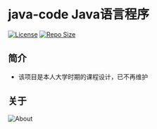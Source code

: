 # java-code Java语言程序

[![License](https://img.shields.io/github/license/ALI1416/java-code?label=License)](https://opensource.org/licenses/BSD-3-Clause)
[![Repo Size](https://img.shields.io/github/repo-size/ALI1416/java-code?label=Repo%20Size&color=success)](https://github.com/ALI1416/java-code/archive/refs/heads/master.zip)

## 简介

- 该项目是本人大学时期的课程设计，已不再维护

## 关于

<object data="https://404z.cn/images/about.svg" style="max-width:100%;">
  <picture>
    <source media="(prefers-color-scheme: dark)" srcset="https://404z.cn/images/about.dark.svg">
    <img alt="About" src="https://404z.cn/images/about.light.svg">
  </picture>
</object>

